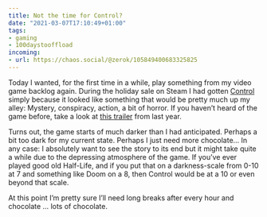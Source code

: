 ```yaml
---
title: Not the time for Control?
date: "2021-03-07T17:10:49+01:00"
tags:
- gaming
- 100daystooffload
incoming:
- url: https://chaos.social/@zerok/105849400683325825
---
```


Today I wanted, for the first time in a while, play something from my video game backlog again. During the holiday sale on Steam I had gotten [Control](https://store.steampowered.com/app/870780/Control_Ultimate_Edition/) simply because it looked like something that would be pretty much up my alley: Mystery, conspiracy, action, a bit of horror. If you haven’t heard of the game before, take a look at [this trailer](https://www.youtube.com/watch?v=w6bE11FrSFM) from last year.

Turns out, the game starts of much darker than I had anticipated. Perhaps a bit too dark for my current state. Perhaps I just need more chocolate… In any case: I absolutely want to see the story to its end but it might take quite a while due to the depressing atmosphere of the game. If you’ve ever played good old Half-Life, and if you put that on a darkness-scale from 0-10 at 7 and something like Doom on a 8, then Control would be at a 10 or even beyond that scale.

At this point I’m pretty sure I’ll need long breaks after every hour and chocolate … lots of chocolate.
